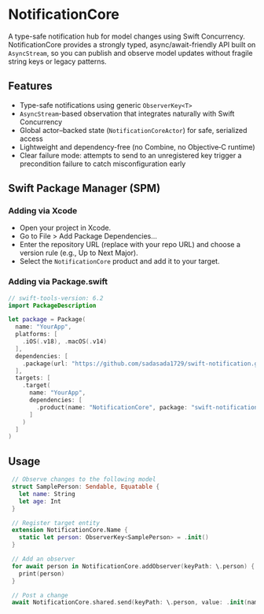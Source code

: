 # NotificationCore

A type-safe notification hub for model changes using Swift Concurrency. NotificationCore provides a strongly typed, async/await-friendly API built on `AsyncStream`, so you can publish and observe model updates without fragile string keys or legacy patterns.

## Features
- Type-safe notifications using generic `ObserverKey<T>`
- `AsyncStream`-based observation that integrates naturally with Swift Concurrency
- Global actor–backed state (`NotificationCoreActor`) for safe, serialized access
- Lightweight and dependency-free (no Combine, no Objective‑C runtime)
- Clear failure mode: attempts to send to an unregistered key trigger a precondition failure to catch misconfiguration early

## Swift Package Manager (SPM)

### Adding via Xcode
- Open your project in Xcode.
- Go to File > Add Package Dependencies…
- Enter the repository URL (replace with your repo URL) and choose a version rule (e.g., Up to Next Major).
- Select the `NotificationCore` product and add it to your target.

### Adding via Package.swift
```swift
// swift-tools-version: 6.2
import PackageDescription

let package = Package(
  name: "YourApp",
  platforms: [
    .iOS(.v18), .macOS(.v14)
  ],
  dependencies: [
    .package(url: "https://github.com/sadasada1729/swift-notification.git", from: "1.0.0")
  ],
  targets: [
    .target(
      name: "YourApp",
      dependencies: [
        .product(name: "NotificationCore", package: "swift-notification")
      ]
    )
  ]
)
```
## Usage

``` Swift
 // Observe changes to the following model
 struct SamplePerson: Sendable, Equatable {
   let name: String
   let age: Int
 }

 // Register target entity
 extension NotificationCore.Name {
   static let person: ObserverKey<SamplePerson> = .init()
 }

 // Add an observer
 for await person in NotificationCore.addObserver(keyPath: \.person) {
   print(person)
 }

 // Post a change
 await NotificationCore.shared.send(keyPath: \.person, value: .init(name: "test1", age: 20))
```
